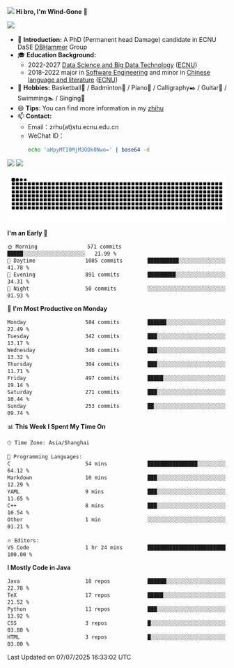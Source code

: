 <img src="https://media.giphy.com/media/LnQjpWaON8nhr21vNW/giphy.gif" width="60">  **Hi bro, I'm Wind-Gone** 👋

![](https://komarev.com/ghpvc/?username=your-github-Wind-Gone&style=flat-square)

- 🌱 **Introduction:** A PhD (Permanent head Damage) candidate in ECNU DaSE [DBHammer](https://dbhammer.github.io/) Group
- 🎓 **Education Background:**
  - 2022-2027 [Data Science and Big Data Technology](http://dase.ecnu.edu.cn/) ([ECNU](https://www.ecnu.edu.cn/))
  - 2018-2022 major in [Software Engineering](http://www.sei.ecnu.edu.cn/) and minor in [Chinese language and literature](https://zhwx.ecnu.edu.cn/) ([ECNU](https://www.ecnu.edu.cn/))
- 🐣 **Hobbies:** Basketball🏀 / Badminton🏸 / Piano🎹 / Calligraphy✒️ / Guitar🎸 / Swimming🏊 / Singing🎤
- 😄 **Tips**: You can find more information in my [zhihu](https://www.zhihu.com/people/hhhuhuh)
- 📫 **Contact:**
  - Email：zrhu(at)stu.ecnu.edu.cn
  - WeChat ID：
    ```bash
    echo 'aHpyMTI0MjM3ODk0Nwo=' | base64 -d
    ```
<div>
  <img width="390px" src="https://github-readme-stats.vercel.app/api?username=Wind-Gone&show_icons=true&theme=vue">
  <img width="415px" src="http://github-readme-streak-stats.herokuapp.com/?user=Wind-Gone&theme=vue">
<!--   <img width="390px" src="https://github-readme-stats.anuraghazra1.vercel.app/api/top-langs/?username=Wind-Gone&layout=compact&theme=vue" /> -->
</div>

<!--[![Zirui Hu's github activity graph](https://github-readme-activity-graph.vercel.app/graph?username=Wind-Gone&theme=flat-square)](https://github.com/Wind-Gone/github-readme-activity-graph)-->
![Snake animation](https://raw.githubusercontent.com/Wind-Gone/Wind-Gone/output/github-contribution-grid-snake.svg)

<!--START_SECTION:waka-->
**I'm an Early 🐤** 

```text
🌞 Morning                571 commits         █████░░░░░░░░░░░░░░░░░░░░   21.99 % 
🌆 Daytime                1085 commits        ██████████░░░░░░░░░░░░░░░   41.78 % 
🌃 Evening                891 commits         █████████░░░░░░░░░░░░░░░░   34.31 % 
🌙 Night                  50 commits          ░░░░░░░░░░░░░░░░░░░░░░░░░   01.93 % 
```
📅 **I'm Most Productive on Monday** 

```text
Monday                   584 commits         ██████░░░░░░░░░░░░░░░░░░░   22.49 % 
Tuesday                  342 commits         ███░░░░░░░░░░░░░░░░░░░░░░   13.17 % 
Wednesday                346 commits         ███░░░░░░░░░░░░░░░░░░░░░░   13.32 % 
Thursday                 304 commits         ███░░░░░░░░░░░░░░░░░░░░░░   11.71 % 
Friday                   497 commits         █████░░░░░░░░░░░░░░░░░░░░   19.14 % 
Saturday                 271 commits         ███░░░░░░░░░░░░░░░░░░░░░░   10.44 % 
Sunday                   253 commits         ██░░░░░░░░░░░░░░░░░░░░░░░   09.74 % 
```


📊 **This Week I Spent My Time On** 

```text
🕑︎ Time Zone: Asia/Shanghai

💬 Programming Languages: 
C                        54 mins             ████████████████░░░░░░░░░   64.12 % 
Markdown                 10 mins             ███░░░░░░░░░░░░░░░░░░░░░░   12.29 % 
YAML                     9 mins              ███░░░░░░░░░░░░░░░░░░░░░░   11.65 % 
C++                      8 mins              ███░░░░░░░░░░░░░░░░░░░░░░   10.54 % 
Other                    1 min               ░░░░░░░░░░░░░░░░░░░░░░░░░   01.21 % 

🔥 Editors: 
VS Code                  1 hr 24 mins        █████████████████████████   100.00 % 
```

**I Mostly Code in Java** 

```text
Java                     18 repos            ██████░░░░░░░░░░░░░░░░░░░   22.78 % 
TeX                      17 repos            █████░░░░░░░░░░░░░░░░░░░░   21.52 % 
Python                   11 repos            ███░░░░░░░░░░░░░░░░░░░░░░   13.92 % 
CSS                      3 repos             █░░░░░░░░░░░░░░░░░░░░░░░░   03.80 % 
HTML                     3 repos             █░░░░░░░░░░░░░░░░░░░░░░░░   03.80 % 
```




 Last Updated on 07/07/2025 16:33:02 UTC
<!--END_SECTION:waka-->
